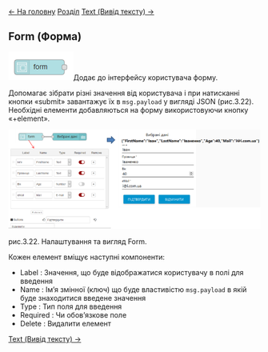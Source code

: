 [<- На головну](../) 	 [Розділ](README.md)	[Text (Вивід тексту) ->](Text.md)

## Form (Форма)

![img](media/form.png)Додає до інтерфейсу користувача форму. 

Допомагає зібрати різні значення від користувача і при натисканні кнопки «submit» завантажує їх в `msg.payload` у вигляді JSON (рис.3.22). Необхідні елементи добавляються на форму використовуючи кнопку «+element».

![img](media/3_22.png)

рис.3.22. Налаштування та вигляд Form.       

Кожен елемент вміщує наступні компоненти:

- Label : Значення, що буде     відображатися користувачу в полі для введення 
- Name : Ім’я змінної (ключ)     що буде властивістю `msg.payload` в якій буде знаходитися введене     значення 
- Type : Тип поля для введення     
- Required : Чи обов’язкове поле 
- Delete : Видалити елемент 

[Text (Вивід тексту) ->](Text.md)